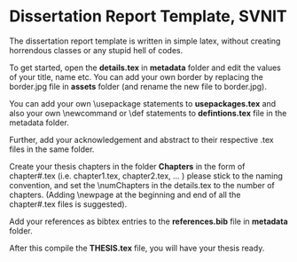 # Dissertation Report Template, SVNIT

The dissertation report template is written in simple latex, without creating horrendous classes or any stupid hell of codes. 

To get started, open the **details.tex** in **metadata** folder and edit the values of your title, name etc. You can add your own border by replacing the border.jpg file in **assets** folder (and rename the new file to border.jpg).

You can add your own \usepackage statements to **usepackages.tex** and also your own \newcommand or \def statements to **defintions.tex** file in the metadata folder.

Further, add your acknowledgement and abstract to their respective .tex files in the same folder.

Create your thesis chapters in the folder **Chapters** in the form of chapter#.tex (i.e. chapter1.tex, chapter2.tex, ... ) please stick to the naming convention, and set the \numChapters in the details.tex to the number of chapters. (Adding \newpage at the beginning and end of all the chapter#.tex files is suggested).

Add your references as bibtex entries to the **references.bib** file in **metadata** folder.

After this compile the **THESIS.tex** file, you will have your thesis ready. 